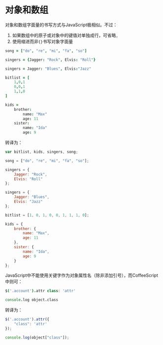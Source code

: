 # 对象和数组

对象和数组字面量的书写方式与JavaScript极相似。不过：

1.  如果数组中的原子或对象中的键值对单独成行，可省略`,`
2.  使用缩进而非`{}`书写对象字面量

```coffee
song = ["do", "re", "mi", "fa", "so"]

singers = {Jagger: "Rock", Elvis: "Roll"}

singers = Jagger: "Blues", Elvis:"Jazz"

bitlist = [
    1,0,1
    0,0,1
    1,1,0
]

kids =
    brother:
        name: "Max"
        age: 11
    sister:
        name: "Ida"
        age: 9
```

转译为：

```js
var bitlist, kids, singers, song;

song = ["do", "re", "mi", "fa", "so"];

singers = {
	Jagger: "Rock",
	Elvis: "Roll"
};

singers = {
	Jagger: "Blues",
	Elvis: "Jazz"
};

bitlist = [1, 0, 1, 0, 0, 1, 1, 1, 0];

kids = {
	brother: {
		name: "Max",
		age: 11
	},
	sister: {
		name: "Ida",
		age: 9
	}
};
```

JavaScript中不能使用关键字作为对象属性名（除非添加引号），而CoffeeScript中则可：

```coffee
$('.account').attr class: 'attr'

console.log object.class
```

转译为：

```js
$('.account').attr({
	"class": 'attr'
});

console.log(object["class"]);
```
